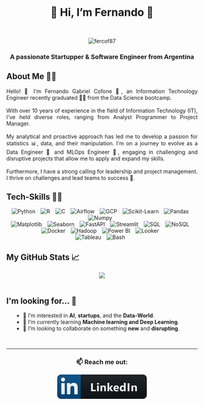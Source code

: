 <h1 align="center">👋 Hi, I’m Fernando 👋</h1>
<br>
<p align="center"> <img src="https://komarev.com/ghpvc/?username=fercof87&label=Profile%20views&color=0e75b6&style=flat" alt="fercof87" /> </p>
<h3 align="center">A passionate Startupper & Software Engineer from Argentina</h3>

<h2>About Me 👨‍💻</h2>
<p align="justify">
  Hello! 👋 I'm Fernando Gabriel Cofone 🤵, an Information Technology Engineer recently graduated 👨‍🎓 from the Data Science bootcamp.<br><br>
  With over 10 years of experience in the field of Information Technology (IT), I've held diverse roles, ranging from Analyst Programmer to Project Manager.<br><br>
  My analytical and proactive approach has led me to develop a passion for statistics 📊, data, and their manipulation. I'm on a journey to evolve as a Data Engineer 🔧 and MLOps Engineer 🤖, engaging in challenging and disruptive projects that allow me to apply and expand my skills.<br><br>
  Furthermore, I have a strong calling for leadership and project management. I thrive on challenges and lead teams to success 🌟. <br>
</p>

<h2>Tech-Skills 👨‍🚀</h2>
<div align="center" style="margin-bottom: 10px;">
  
  <!-- Primera línea (8 elementos) -->
  <img src="https://img.shields.io/badge/Python-3776AB?logo=python&logoColor=white" alt="Python" style="width: 80px; height: 40px; margin-right: 10px;">
  <img src="https://img.shields.io/badge/R-276DC3?logo=r&logoColor=white" alt="R" style="width: 80px; height: 40px; margin-right: 10px;">
  <img src="https://img.shields.io/badge/C-A8B9CC?logo=c&logoColor=white" alt="C" style="width: 80px; height: 40px; margin-right: 10px;">
  <img src="https://img.shields.io/badge/Airflow-017CEE?logo=apache-airflow&logoColor=white" alt="Airflow" style="width: 80px; height: 40px; margin-right: 10px;">
  <img src="https://img.shields.io/badge/GCP-4285F4?logo=google-cloud&logoColor=white" alt="GCP" style="width: 80px; height: 40px; margin-right: 10px;">
  <img src="https://img.shields.io/badge/Scikit_Learn-F7931E?logo=scikit-learn&logoColor=white" alt="Scikit-Learn" style="width: 80px; height: 40px; margin-right: 10px;">
  <img src="https://img.shields.io/badge/Pandas-150458?logo=pandas&logoColor=white" alt="Pandas" style="width: 80px; height: 40px; margin-right: 10px;">
  <img src="https://img.shields.io/badge/Numpy-013243?logo=numpy&logoColor=white" alt="Numpy" style="width: 80px; height: 40px; margin-right: 10px;">
  <br>
  <!-- Segunda línea (6 elementos) -->
  <img src="https://img.shields.io/badge/Matplotlib-3776AB?logo=python&logoColor=white" alt="Matplotlib" style="width: 80px; height: 40px; margin-right: 10px;">
  <img src="https://img.shields.io/badge/Seaborn-3776AB?logo=python&logoColor=white" alt="Seaborn" style="width: 80px; height: 40px; margin-right: 10px;">
  <img src="https://img.shields.io/badge/FastAPI-009688?logo=fastapi&logoColor=white" alt="FastAPI" style="width: 80px; height: 40px; margin-right: 10px;">
  <img src="https://img.shields.io/badge/Streamlit-FF4B4B?logo=streamlit&logoColor=white" alt="Streamlit" style="width: 80px; height: 40px; margin-right: 10px;">
  <img src="https://img.shields.io/badge/SQL-4479A1?logo=sql&logoColor=white" alt="SQL" style="width: 80px; height: 40px; margin-right: 10px;">
  <img src="https://img.shields.io/badge/NoSQL-4DB33D?logo=mongodb&logoColor=white" alt="NoSQL" style="width: 80px; height: 40px; margin-right: 10px;">
  <br>
  <!-- Tercera línea (4 elementos) -->
  <img src="https://img.shields.io/badge/Docker-2496ED?logo=docker&logoColor=white" alt="Docker" style="width: 80px; height: 40px; margin-right: 10px;">
  <img src="https://img.shields.io/badge/Hadoop-FC6526?logo=apache-hadoop&logoColor=white" alt="Hadoop" style="width: 80px; height: 40px; margin-right: 10px;">
  <img src="https://img.shields.io/badge/Power_BI-F2C811?logo=power-bi&logoColor=white" alt="Power BI" style="width: 80px; height: 40px; margin-right: 10px;">
  <img src="https://img.shields.io/badge/Looker-0051AB?logo=looker&logoColor=white" alt="Looker" style="width: 80px; height: 40px; margin-right: 10px;">
  <br>
  <!-- Cuarta línea (2 elementos) -->
  <img src="https://img.shields.io/badge/Tableau-E97627?logo=tableau&logoColor=white" alt="Tableau" style="width: 80px; height: 40px; margin-right: 10px;">
  <img src="https://img.shields.io/badge/Bash-4EAA25?logo=gnu-bash&logoColor=white" alt="Bash" style="width: 80px; height: 40px; margin-right: 10px;">

</div>

<h2>My GitHub Stats 📈</h2>
<div align="center">
  <a href="https://github.com/fercof87/github-readme-stats">
      <img height=200 align="center" src="https://github-readme-stats.vercel.app/api?username=fercof87&theme=tokyonight" />
  </a>
</div>

<br>
<h2>I'm looking for... 🔎</h2>
<div align="left">
  <ul style="list-style-type: disc; margin-left: 20px;">
    <li>👀 I’m interested in <strong>AI</strong>, <strong>startups</strong>, and the <strong>Data-World</strong>.</li>
    <li>🤖 I’m currently learning <strong>Machine learning and Deep Learning</strong>.</li>
    <li>💪 I’m looking to collaborate on something <strong>new</strong> and <strong>disrupting</strong>.</li>
  </ul>
</div>
<br>
<hr>
<h3 align="center">📫 Reach me out:</h3>
<div align="center">
  <a href="https://www.linkedin.com/in/fercof87/">
    <img src="https://github.com/MikeCodesDotNET/ColoredBadges/raw/master/svg/social/linkedin.svg" alt="linkedin" style="max-width: 100%;">
  </a>
</div>
